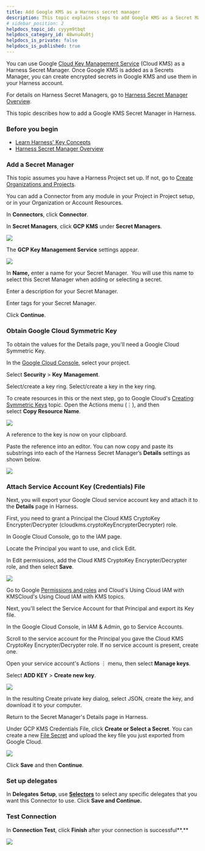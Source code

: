 ```yaml
---
title: Add Google KMS as a Harness secret manager
description: This topic explains steps to add Google KMS as a Secret Manager.
# sidebar_position: 2
helpdocs_topic_id: cyyym9tbqt
helpdocs_category_id: 48wnu4u0tj
helpdocs_is_private: false
helpdocs_is_published: true
---
```


You can use Google [Cloud Key Management Service](https://cloud.google.com/security-key-management) (Cloud KMS) as a Harness Secret Manager. Once Google KMS is added as a Secrets Manager, you can create encrypted secrets in Google KMS and use them in your Harness account.

For details on Harness Secret Managers, go to [Harness Secret Manager Overview](/docs/platform/secrets/secrets-management/harness-secret-manager-overview).

This topic describes how to add a Google KMS Secret Manager in Harness.

### Before you begin

* [Learn Harness' Key Concepts](../../../getting-started/learn-harness-key-concepts.md)
* [Harness Secret Manager Overview](/docs/platform/secrets/secrets-management/harness-secret-manager-overview)

### Add a Secret Manager

This topic assumes you have a Harness Project set up. If not, go to [Create Organizations and Projects](../../organizations-and-projects/create-an-organization.md).

You can add a Connector from any module in your Project in Project setup, or in your Organization or Account Resources.

In **Connectors**, click **Connector**.

In **Secret Managers**, click **GCP KMS** under **Secret Managers**.

![](../../Secrets/static/add-google-kms-secrets-manager-63.png)

The **GCP Key Management Service** settings appear.

![](../../Secrets/static/add-google-kms-secrets-manager-64.png)

In **Name,** enter a name for your Secret Manager.  You will use this name to select this Secret Manager when adding or selecting a secret.

Enter a description for your Secret Manager.

Enter tags for your Secret Manager.

Click **Continue**.

### Obtain Google Cloud Symmetric Key

To obtain the values for the Details page, you'll need a Google Cloud Symmetric Key.

In the [Google Cloud Console](https://console.cloud.google.com/), select your project.

Select **Security** > **Key** **Management**.

Select/create a key ring. Select/create a key in the key ring.

To create resources in this or the next step, go to Google Cloud's [Creating Symmetric Keys](https://cloud.google.com/kms/docs/creating-keys) topic. Open the Actions menu (⋮), and then select **Copy Resource Name**.

![](../../Secrets/static/add-google-kms-secrets-manager-65.png)

A reference to the key is now on your clipboard.

Paste the reference into an editor. You can now copy and paste its substrings into each of the Harness Secret Manager’s **Details** settings as shown below.

![](../../Secrets/static/add-google-kms-secrets-manager-66.png)

### Attach Service Account Key (Credentials) File

Next, you will export your Google Cloud service account key and attach it to the **Details** page in Harness.

First, you need to grant a Principal the Cloud KMS CryptoKey Encrypter/Decrypter (cloudkms.cryptoKeyEncrypterDecrypter) role.

In Google Cloud Console, go to the IAM page.

Locate the Principal you want to use, and click Edit.

In Edit permissions, add the Cloud KMS CryptoKey Encrypter/Decrypter role, and then select **Save**.

![](../../Secrets/static/add-google-kms-secrets-manager-67.png)

Go to Google [Permissions and roles](https://cloud.google.com/kms/docs/reference/permissions-and-roles) and Cloud's Using Cloud IAM with KMSCloud's Using Cloud IAM with KMS topics.

Next, you'll select the Service Account for that Principal and export its Key file.

In the Google Cloud Console, in IAM & Admin, go to Service Accounts.

Scroll to the service account for the Principal you gave the Cloud KMS CryptoKey Encrypter/Decrypter role. If no service account is present, create one.

Open your service account's Actions ⋮ menu, then select **Manage keys**.

Select **ADD KEY** > **Create new key**.

![](../../Secrets/static/add-google-kms-secrets-manager-68.png)

In the resulting Create private key dialog, select JSON, create the key, and download it to your computer.

Return to the Secret Manager's Details page in Harness.

Under GCP KMS Credentials File, click **Create or Select a Secret**. You can create a new [File Secret](/docs/platform/secrets/add-file-secrets) and upload the key file you just exported from Google Cloud.

![](../../Secrets/static/add-google-kms-secrets-manager-69.png)

Click **Save** and then **Continue**.

### Set up delegates

In **Delegates** **Setup**, use [**Selectors**](../../2_Delegates/manage-delegates/select-delegates-with-selectors.md#option-select-a-delegate-for-a-connector-using-tags) to select any specific delegates that you want this Connector to use. Click **Save and Continue.**

### Test Connection

In **Connection Test**, click **Finish** after your connection is successful**.**

![](../../Secrets/static/add-google-kms-secrets-manager-70.png)